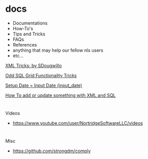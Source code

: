 # docs
* Documentations 
* How-To's 
* Tips and Tricks
* FAQs
* References
* anything that may help our fellow nls users 
* etc...


[XML Tricks: by SDougwillo](https://github.com/hello-nls/xml/wiki/XML-Tricks%3A-by-SDougwillo)

[Odd SQL Grid Functionality Tricks](https://github.com/hello-nls/sql/wiki/Odd-SQL-Grid-Functionality-Tricks)

[Setup Date = Input Date (input_date)](https://github.com/hello-nls/docs/wiki/Setup-Date-=-Input-Date-(input_date))

[How To add or update something with XML and SQL](https://github.com/hello-nls/docs/wiki/How-To-add-or-update-something-with-XML-and-SQL)

#

Videos 
* https://www.youtube.com/user/NortridgeSoftwareLLC/videos 

#

#

Misc
* https://github.com/strongdm/comply 


